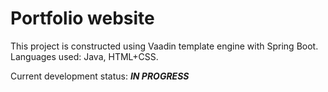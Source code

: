 # Portfolio website

This project is constructed using Vaadin template engine with Spring Boot.
Languages used: Java, HTML+CSS.

Current development status: **_IN PROGRESS_**